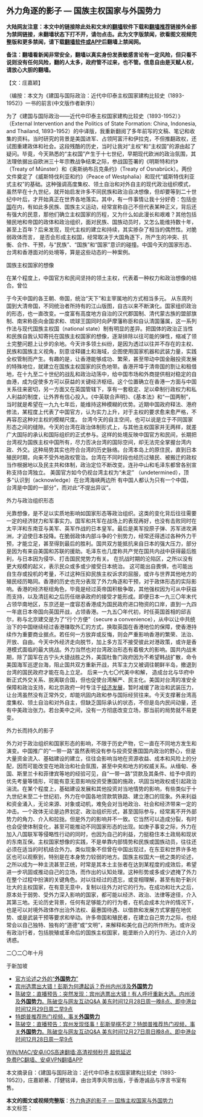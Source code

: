  <h2>外力角逐的影子 — 国族主权国家与外国势力</h2> <p class="notice"><b>大陆网友注意：本文中的链接除此处和文末的<a href="https://github.com/bannedbook/fanqiang" >翻墙</a>软件下载和<a href="https://github.com/killgcd/justmysocks/blob/master/README.md">翻墙推荐</a>链接外全部为禁网链接，未翻墙状态下打不开，请勿点击。此为文字版禁闻，欲看图文视频完整版和更多禁闻，请下载<a href="https://github.com/bannedbook/fanqiang">翻墙软件或APP</a>后翻墙上禁闻网。</p><p>备注：翻墙看新闻非常安全，翻墙以真实身份发表敏感言论有一定风险，但只看不说则没有任何风险，翻的人太多，政府管不过来，也不管。信息自由是天赋人权，请放心大胆的翻墙。</b></p>  <div class="entry">  <p>【文：庄嘉颖】</p> <p>（编按：本文为《建国与国际政治：近代中印泰主权国家建构比较史  (1893-1952)》一书的前言(中文版作者新序)）</p> <p>为了《建国与国际政治――近代中印泰主权国家建构比较史（1893-1952）》（External Intervention and the Politics of State Formation: China, Indonesia, and Thailand, 1893–1952）的中译版，我重新翻阅了多年前写的文稿、笔记和收集的资料。当时研究的背景是美国进军、占领阿富汗和伊拉克，不但推翻政权，还试图重建政体和社会。这段残酷的历史，当时让我对“主权”和“主权国”的源由起了疑问。毕竟，今天熟悉的“主权国”产生于十七世纪，早期现代欧洲的政治氛围，其法理依据出自欧洲三十年宗教战争结束之际，参战国签署的《明斯特和约》（Treaty of Münster）和《奥斯纳布吕克条约》（Treaty of Osnabrück）。两份文件奠定了《威斯特伐利亚和约》（Peace of Westphalia）和现代“威斯特伐利亚式主权”的基础。这种强调高度集权、领土自治和对外自主的现代政治组织模式，虽然早在十九世纪，就开始启发许多不同民族和政治自决想像，但却要等到二十世纪中叶后，才开始真正在世界各地落实。其中，有一件事情让我十分好奇：包括<span class='wp_keywordlink_affiliate'><a href="https://www.bannedbook.org/" title="中国" target="_blank">中国</a></span>在内，有如此多民族、国族主义运动，经常宣称自己不但代表某种正义，背后还有强大的民意，那他们确立主权国家的历程，又为什么如此漫长和艰难？其他包括殖民地和帝国的政体和政治组织，面对民族、国族动员时，又怎么能维持数十年， 甚至上百年？后来发现，现代主权的建立和持续，其实掺杂了相当的偶然性。对脆弱政体而言， 是否会形成主权国，经常取决于大国角逐下，所产生的冲突、抗衡、合作、干预，与“民族”、“国族”和“国家”意识的碰撞。中国今天的国家形态、台湾和香港面对的处境等，算是这些动态的一种案例。</p>  <p>国族主权国家的想像</p> <p>在某个程度上，中国官方和民间坚持的领土主权，代表着一种权力和政治想像的结合。曾位</p> <p>于今天中国的各王朝、帝国，统治“天下”和主宰属地的方式相当多元。 从东周列国到大清帝国，不同统治者所持有的江山版图，自古以来不断演化。国家组织政治的形态，也一直改变。一度富有高度地方自治的汉代郡国制、清代蒙古族的盟部旗制、南宋称臣向金国求和、琉球王国同时向萨摩藩称臣和自认清国藩属，这一系列作法与现代国族主权国（national state）制有明显的差异。把国体的政治正当性和民族自我认知寄托在国族主权国家的想像，逐渐排除以往可能的弹性，缩减了领土完整问题上让步的余地。今天许多领土纠纷，是因为透过以往并不存在的主权、民族和国族主义视角，刻意诠释疆土和海域，企图使用国家机器和武装力量，实践全权管制而产生。有趣的是，让香港能够成功、繁荣，甚至带动中国金融投资发展的特殊地位，就建立在国族主权国家的灰色地带。香港开埠于清帝国的割让和租借地，在十九至二十世纪的战乱和政治动荡中，给中国市场和外商提供相对稳定的自由港，成为促使多方可以获益的关键经济枢纽。这个位置确立在香港一方面与中国关系往来密切，另一方面又在英国管辖下，享有一套稳定、足以牵制行政权力和私人利益的制度，让外界有信心投入。《中英联合声明》、《基本法》和“一国两制”，当时就是希望在一九九七年后，能维持这种模糊的优势。近期中国政府释法、港府修法，某程度上代表了中国官方，认为实力上升，对于主权的要求愈来愈严格，不再容忍这种对主权的模糊尺度。 台湾今天的自主空间，也可以说是立于不同国家形态之间的缝隙。今天的台湾在政治体制形式上，与其他主权国家并无两样，就差广大国际的承认和国际组织的正式参与。这样的处境反映中国官方和民间，长期把台湾视为国族主权中国所有，尽力否决台湾的国际空间，却无法完全掌握台湾内政、外交。这种局势其实也符合台湾的历史脉络。台湾本岛上的原住民，直到日本殖民时期，向来不受外地政权管治。台湾在不同时段也经历过殖民、被搬迁的政权当作根据地以及民主共和体制，政治定位不断改变。连孙中山和毛泽东都曾各别宣称支持台湾独立。 美国官方如今仍视台湾主权为“未定” （undetermined），顶多“认识到（acknowledge）在台湾海峡两边所 有中国人都认为只有一个中国，台湾是中国的一部分”，而对此“不提出异议”。</p>  <p>外力与政治组织形态</p> <p>光靠想像，是不足以实质地影响如国家形态等政治组织。这类的变化背后往往需要一定的经济财力和军事实力。国军和共军在战场上的表现再好，也没有击败同时在太平洋和东南亚与美军、英军作战的日本皇军。最后是美军投原子弹、苏军进攻满洲，才迫使日本投降。在脆弱政体内部斗争的个别势力，经常还得透过各种外力干预，才能立足，甚至得到最后的胜利。国共双方能抵抗来自日本的强大压力，部分是因为有来自美国和苏联的援助。毛泽东也几度称共产党在国共内战中获得最后胜利，与日本因为侵华、打击国民党势力有关。 在抗战时期的沦陷区，之所以没有更大规模的起义，表示民众或多或少接受日本统治。 这可能出自畏惧，也可能出自生存或投机的考量，不过这种压抑民族主权诉求的屈服，或许与世界其他地方的殖民经历略同。香港的历史也充分表现了外力角逐和干预，对于政体形态的实际影响。香港的经济枢纽角色，毕竟是经过英帝国积极争取，其他强权因为可从中获益而支持，以及清廷和之后历任继承政府的接受才能形成。即便日本一九三〇年末代占领华南地区，东京还是一度容忍香港成为国民政府进口物资的口岸，直到一九四一年底日本帝国向英国开战，占领香港。一九五〇年代初，时任英国首相的邱吉尔，称与北京建交是为了“行个方便”（secure a convenience），从中以让中共统治下的中国继续经过香港赚取外汇的方式，换取英国在香港地位的保障，使香港持续作为重要商业据点。若任何一方放弃或反悔，则会严重影响香港的繁荣、法治、开放、自由。今天中外经济走向脱节，加上多方互不接受彼此对港政策，或许是香港模式面临的最大挑战。外力当然也对台湾政治形态有着极大的影响。国共内战末期，除了国军在古宁头大捷战胜之外，美国杜鲁门政府因为不希望韩战扩散，命令美国海军巡逻台海，阻止国共双方重新开战，共军主力又被调往朝鲜半岛，撤退到台湾的国民政府才能在岛上立足。 后来一九七〇代美中和解， 造成台北与华府中断正式外交关系、脱离联合国，但也促使台湾解严、民主化。美国对台湾的准安全保障和政治支持，和北京政府一时专注于<span class='wp_keywordlink'><a href="https://www.bannedbook.org/forum2/topic869.html" title="宪政、法治和经济发展——走向市场经济的制度保障" target="_blank">经济发展</a></span>，暂时减缓了政治和武装压力，让台湾虽然没有正常外交，却能巩固内政和参与国际经贸往来。今天支撑著台湾高度集权、领土自治和对外自主，但缺乏国际承认的状态，不但是岛内民间动量，还有中美政治张力。若台美中之间，没有一方彻底改变立场，那当前的局势就不易更变。</p> <p>外力长而持久的影子</p>  <p>外力对于政治组织和国家形态的影响，不限于历史产物，它一直在不同地方发生和演变。中国推广的“一带一路”虽然表明没有参与投资受惠国国内政治的野心，但是大量资金流入、基础建设的建立，往往会影响当地在资源收益、成本和风险上的分配，因而可能改变在地政治和社会氛围，甚至中央和地方的权威关系。从缅甸、泰国、斯里兰卡和菲律宾等地的经验可见，自“一带一路”贷款及其条件、给予中资的优先考量等情形，可能有意无意影响投资受惠国的施政，巩固当地政权或引起政治湍流。在某个程度上，基础建设发展和其他投资对当地情势的影响，有些类似于十九世纪末至二十世纪初，外力在中国各地贷款筑铁路、建立港口的现象。外来利益和资金涌入，无论来源、对象或动机，难免会对当地政治、社会和经济带来一定的冲击。一个政体无论是边界划定、政治组织形式，甚至国际参与，经常离不开外部势力的角力、介入和拉拢。但是外力的影响并不一致。它当然可以造成分裂，有时也会促使体制变化，甚至可能推动不同国家形态的出现。如庚子事变之际，外力在加入八国联军等侵略性行动的同时，也因为自己的利益，力挺稳住本土政局和现状的东南互保。主权国家想像的实践，不是单靠内部情势和民族或国族动员，往往还必须在适当的时机结合外力。类似现象不但曾在中国出现过，在东亚和世界许多地区也可以观察到，特别是在本身势力较弱的地方。国族主权国大一统之类的论述， 之所以成为一种主流甚至正统，时常是其本土主张者在达到某程度的成效后，希望进一步巩固或推动自己的立场，而作出的认知处理。这种形势或多或少遮掩了外力在整个过程中扮演的关键角色。对以往经过的遗忘，或变相理解，甚至有助于新兴壮大的主权国家，在有意无意中，复制以往外力对它的行为。在成功和壮大之后，原本处于弱势、受外力深入影响的国家，都可能以经济、政治、法律等途径，介入其第三地。无论历史背景，任何有足够能力的行为者，在机会成本允许的情况下，也是可以对境外政体作出治外法权、最惠国待遇、以借款和发展方式掌握在地优势、或是武装干预等要求和举动。许多帝国和殖民者，在建立自己势力之际，也经常会以自己独特、独有的“道德”或“文明”，来解释和美化自己的所作所为。或许没有政治行者，包括脱殖或革命后的国族主权国家，能垄断介入的行为、逃过介入的诱惑。</p> <p>二〇二〇年十月</p> <p>于新加坡</p>  <ul class='op-related-articles' title='相关阅读'> <li><a href='https://www.bannedbook.org/bnews/comments/20210102/1459661.html' target='_blank'>官方论述之外的“<b>外国势力</b>”</a></li> <li><a href='https://www.bannedbook.org/bnews/taiwannews/20201229/1457017.html' target='_blank'>宾州选票出大错！彭斯为何遭起诉？乔州内州涉及<b>外国势力</b></a></li> <li><a href='https://www.bannedbook.org/bnews/cbnews/20201229/1456890.html' target='_blank'>陈破空：直播预告：突然发现：宾州选票出大错！有人呼吁重新大选。内州涉及<b>外国势力</b>。陈破空与网友互动Q&amp;A 美东时间12月28日周一晚8点、即中港台时间12月29日周二早9点</a></li> <li><a href='https://www.bannedbook.org/bnews/taiwannews/20201228/1456440.html' target='_blank'>特朗普推荐热门视频，事关<b>外国势力</b></a></li> <li><a href='https://www.bannedbook.org/bnews/cbnews/20201228/1456180.html' target='_blank'>陈破空：直播预告：宾州发现怪事！彭斯举棋不定？特朗普推荐热门视频，事关<b>外国势力</b>。陈破空与网友互动Q&amp;A 美东时间12月27日周日晚8点、即中港台时间12月28日周一早9点</a></li> </ul> <p class="texttj"> <a href="https://github.com/bannedbook/fanqiang/wiki/V2ray%E6%9C%BA%E5%9C%BA" target="_blank">WIN/MAC/安卓/iOS高速翻墙:高清视频秒开,超低延迟</a><br/> <a href="https://github.com/bannedbook/fanqiang/wiki/%E7%A6%81%E9%97%BB%E7%BD%91%E5%AE%89%E5%8D%93%E7%BF%BB%E5%A2%99%E6%96%B0%E9%97%BBAPP" target="_blank">免费PC翻墙、安卓VPN翻墙APP</a></p><p>本文摘录自：《建国与国际政治：近代中印泰主权国家建构比较史  (1893-1952)》，庄嘉颖著、邝健铭译，由台湾季风带出版，于香港诚品与序言书室有售。</p><a name='sharetosocial'></a>       <div><b>本文的图文或视频完整版</b>：<a href='https://www.bannedbook.org/bnews/comments/20210104/1460423.html'>外力角逐的影子 — 国族主权国家与外国势力</a></div>  </div><!--END ENTRY--> <div class="postfooter"> <div>本文标签：</div>  </div><!--END POSTFOOTER--> 
